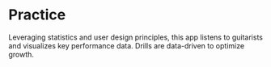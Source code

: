 # Practice

Leveraging statistics and user design principles, this app listens to guitarists and visualizes key performance data. Drills are data-driven to optimize growth.

